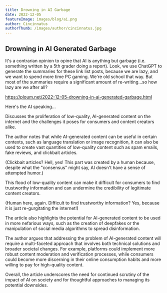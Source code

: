```yaml
---
title: Drowning in AI Garbage
date: 2022-12-05
featureImage: images/blog/ai.png
author: Cincinnatus
authorThumb: /images/author/cincinnatus.jpg 
---
```


## Drowning in AI Generated Garbage

It's a contrarian opinion to opine that AI is anything but garbage (i.e. something written by a 5th grader doing a report). Look, we use ChatGPT to generate the summaries for these link list posts, because we are lazy, and we want to spend more time PC gaming. We're old school that way. But most of the summaries require a significant amount of re-writing...so how lazy are we after all?

https://ploum.net/2022-12-05-drowning-in-ai-generated-garbage.html

Here's the AI speaking...

Discusses the proliferation of low-quality, AI-generated content on the internet and the challenges it poses for consumers and content creators alike.

The author notes that while AI-generated content can be useful in certain contexts, such as language translation or image recognition, it can also be used to create vast quantities of low-quality content such as spam emails, fake reviews, and clickbait articles.

(Clickbait articles? Hell, yes! This part was created by a human because, despite what the "consensus" might say, AI doesn't have a sense of attempted humor.)

This flood of low-quality content can make it difficult for consumers to find trustworthy information and can undermine the credibility of legitimate content creators.

(Human here, again. Difficult to find trustworthy information? Yes, because it is just re-gurgitating the internet!)

The article also highlights the potential for AI-generated content to be used in more nefarious ways, such as the creation of deepfakes or the manipulation of social media algorithms to spread disinformation.

The author argues that addressing the problem of AI-generated content will require a multi-faceted approach that involves both technical solutions and broader societal changes. For example, platforms could implement more robust content moderation and verification processes, while consumers could become more discerning in their online consumption habits and more willing to pay for high-quality content.

Overall, the article underscores the need for continued scrutiny of the impact of AI on society and for thoughtful approaches to managing its potential downsides.